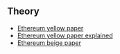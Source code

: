 ## Theory

+ [Ethereum yellow paper](https://ethereum.github.io/yellowpaper/paper.pdf)
+ [Ethereum yellow paper explained](https://ethereum.org/en/developers/tutorials/yellow-paper-evm/)
+ [Ethereum beige paper](https://github.com/chronaeon/beigepaper/blob/master/beigepaper.pdf)


